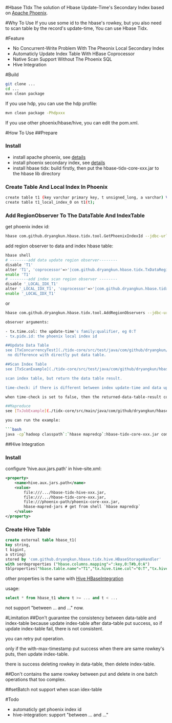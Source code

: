 #Hbase TIdx
The solution of Hbase Update-Time's Secondary Index based on [Apache Phoenix](https://phoenix.apache.org/).

#Why To Use
If you use some id to the hbase's rowkey, but you also need to scan table by the record's update-time, You can use Hbase Tidx.
 
#Feature
- No Concurrent-Write Problem With The Pheonix Local Secondary Index
- Automaticly Update Index Table With HBase Coprocessor
- Native Scan Support Without The Phoenix SQL
- Hive Integration

#Build
```bash
git clone ...
cd ...
mvn clean package
```

If you use hdp, you can use the hdp profile:

```bash
mvn clean package -Phdpxxx
```

If you use other phoenix/hbase/hive, you can edit the pom.xml.

#How To Use
##Prepare
### Install
- install apache phoenix, see [details](https://phoenix.apache.org/installation.html)
- install phoenix secondary index, see [details](https://phoenix.apache.org/secondary_indexing.html)
- install hbase tidx: build firstly, then put the hbase-tidx-core-xxx.jar to the hbase lib directory

### Create Table And Local Index In Phoenix
```bash
create table t1 (key varchar primary key, t unsigned_long, a varchar) VERSIONS=1;
create table t1_local_index_0 on t1(t);
```

### Add RegionObserver To The DataTable And IndexTable
get phoenix index id:

```bash
hbase com.github.dryangkun.hbase.tidx.tool.GetPhoenixIndexId --jdbc-url ... --data-table t1 --index-name t1_local_index_0
```
add region observer to data and index hbase table:

```bash
hbase shell
# --------add data update region observer--------
disable 'T1'
alter 'T1', 'coprocessor'=>'|com.github.dryangkun.hbase.tidx.TxDataRegionObserver|1001|tx.time.col=0:T,tx.phoenix.index.id=-32768'
enable 'T1'
# --------add index scan region observer --------
disable '_LOCAL_IDX_T1'
alter '_LOCAL_IDX_T1', 'coprocessor'=>'|com.github.dryangkun.hbase.tidx.TxRegionObserver|1001|tx.time.col=0:T,tx.phoenix.index.id=-32768'
enable '_LOCAL_IDX_T1'
```
or

```bash
hbase com.github.dryangkun.hbase.tidx.tool.AddRegionObservers --jdbc-url ... --data-table t1 --index-name t1_local_index_0

observer arguments:

- tx.time.col: the update-time's family:qualifier, eg 0:T
- tx.pidx.id: the phoenix local index id

##Update Data Table
see [TxConcurrencyTest](./tidx-core/src/test/java/com/github/dryangkun/hbase/tidx/TxConcurrencyTest.java),
 no difference with directly put data table.

##Scan Index Table
see [TxScanExample](./tidx-core/src/test/java/com/github/dryangkun/hbase/tidx/TxScanExample.java).

scan index table, but return the data table result.

time-check: if there is different between index update-time and data update-time, then don't return the record.

when time-check is set to false, then the returned-data-table-result contains special virtual faimly:qualifier(0:^T).

##Mapreduce
see [TxJobExample](./tidx-core/src/main/java/com/github/dryangkun/hbase/tidx/mapreduce/TxJobExample.java).

you can run the example:

```bash
java -cp`hadoop classpath`:`hbase mapredcp`:hbase-tidx-core-xxx.jar com.github.dryangkun.hbase.tidx.mapreduce.TxJobExample
```

##Hive Integration
### Install
configure 'hive.aux.jars.path' in hive-site.xml:

```xml
<property>
    <name>hive.aux.jars.path</name>
    <value>
        file:///.../hbase-tidx-hive-xxx.jar,
        file:///.../hbase-tidx-core-xxx.jar,
        file:///phoenix-path/phoenix-core-xxx.jar,
        hbase-mapred-jars # get from shell `hbase mapredcp`
    </value>
</property>
```

### Create Hive Table
```sql
create external table hbase_t1(
key string, 
t bigint, 
a string) 
stored by 'com.github.dryangkun.hbase.tidx.hive.HBaseStorageHandler'
with serdeproperties ("hbase.columns.mapping"=":key,0:T#b,0:A")
tblproperties("hbase.table.name"="T1","tx.hive.time.col"="0:T","tx.hive.pidx.id"="-32768");
```
other properties is the same with [Hive HBaseIntegration](https://cwiki.apache.org/confluence/display/Hive/HBaseIntegration)

usage:

```sql
select * from hbase_t1 where t >= ... and t < ...
```
not support "between ... and ..." now.

#Limitation
##Don't guarantee the consistency between data-table and index-table
because update index-table after data-table put success, so if update index-table fail, there is not consistent.

you can retry put operation.

only if the with-max-timestamp put success when there are same rowkey's puts, then update index-table.

there is success deleting rowkey in data-table, then delete index-table.

##Don't contains the same rowkey between put and delete in one batch operations
that too complex.

##setBatch not support when scan idex-table

#Todo
- automaticly get phoenix index id
- hive-integration: support "between ... and ..."

